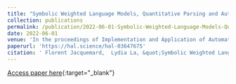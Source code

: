 ```yaml
---
title: "Symbolic Weighted Language Models, Quantitative Parsing and Automated Music Transcription"
collection: publications
permalink: /publication/2022-06-01-Symbolic-Weighted-Language-Models-Quantitative-Parsing-and-Automated-Music-Transcription
date: 2022-06-01
venue: 'In the proceedings of Implementation and Application of Automata. CIAA 2022'
paperurl: 'https://hal.science/hal-03647675'
citation: ' Florent Jacquemard,  Lydia La, &quot;Symbolic Weighted Language Models, Quantitative Parsing and Automated Music Transcription.&quot; In the proceedings of Implementation and Application of Automata. CIAA 2022, 2022.'
---
```

[Access paper here](https://hal.science/hal-03647675){:target="_blank"}
